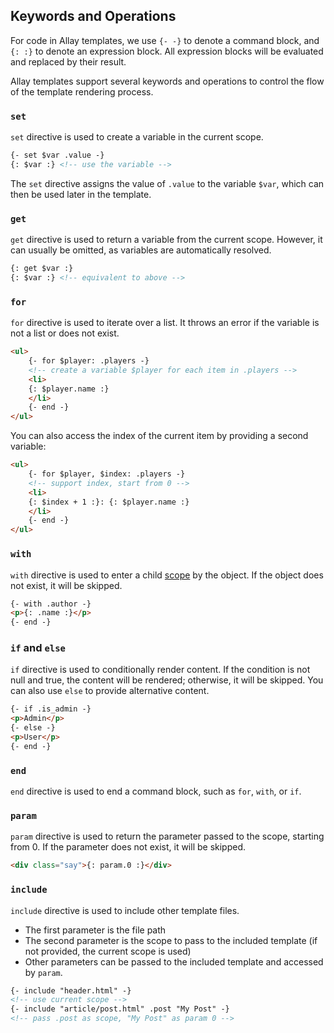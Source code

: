 ## Keywords and Operations

For code in Allay templates, we use `{- -}` to denote a command block, and `{: :}` to denote an expression block. All expression blocks will be evaluated and replaced by their result.

Allay templates support several keywords and operations to control the flow of the template rendering process.

### `set`

`set` directive is used to create a variable in the current scope.

```html
{- set $var .value -}
{: $var :} <!-- use the variable -->
```

The `set` directive assigns the value of `.value` to the variable `$var`, which can then be used later in the template.

### `get`

`get` directive is used to return a variable from the current scope. However, it can usually be omitted, as variables are automatically resolved.

```html
{: get $var :}
{: $var :} <!-- equivalent to above -->
```

### `for`

`for` directive is used to iterate over a list. It throws an error if the variable is not a list or does not exist.

```html
<ul>
    {- for $player: .players -}
    <!-- create a variable $player for each item in .players -->
    <li>
    {: $player.name :}
    </li>
    {- end -}
</ul>
```

You can also access the index of the current item by providing a second variable:

```html
<ul>
    {- for $player, $index: .players -}
    <!-- support index, start from 0 -->
    <li>
    {: $index + 1 :}: {: $player.name :}
    </li>
    {- end -}
</ul>
```

### `with`

`with` directive is used to enter a child [scope](./scope.md) by the object. If the object does not exist, it will be skipped.

```html
{- with .author -}
<p>{: .name :}</p>
{- end -}
```

### `if` and `else`

`if` directive is used to conditionally render content. If the condition is not null and true, the content will be rendered; otherwise, it will be skipped. You can also use `else` to provide alternative content.

```html
{- if .is_admin -}
<p>Admin</p>
{- else -}
<p>User</p>
{- end -}
```

### `end`

`end` directive is used to end a command block, such as `for`, `with`, or `if`.

### `param`

`param` directive is used to return the parameter passed to the scope, starting from 0. If the parameter does not exist, it will be skipped.

```html
<div class="say">{: param.0 :}</div>
```

### `include`

`include` directive is used to include other template files.

- The first parameter is the file path
- The second parameter is the scope to pass to the included template (if not provided, the current scope is used)
- Other parameters can be passed to the included template and accessed by `param`.

```html
{- include "header.html" -}
<!-- use current scope -->
{- include "article/post.html" .post "My Post" -}
<!-- pass .post as scope, "My Post" as param 0 -->
```
